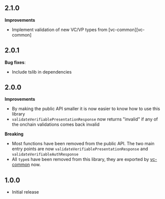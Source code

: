 ## 2.1.0

**Improvements**

- Implement validation of new VC/VP types from [vc-common][vc-common]

## 2.0.1

**Bug fixes**:

- Include tslib in dependencies

## 2.0.0

**Improvements**

- By making the public API smaller it is now easier to know how to use this library
- `validateVerifiablePresentationResponse` now returns "invalid" if any of the onchain validations comes back invalid

**Breaking**

- Most functions have been removed from the public API. The two main entry points are now `validateVerifiablePresentationResponse` and `validateVerifiableAuthResponse`
- All `type`s have been removed from this library, they are exported by [vc-common][attestation-common] now.

## 1.0.0

- Initial release

[attestation-common]: https://github.com/hellobloom/attestations-es/tree/master/packages/vc-common
